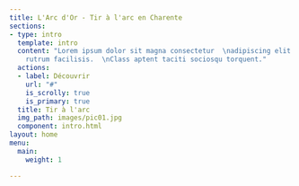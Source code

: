 ```yaml
---
title: L'Arc d'Or - Tir à l'arc en Charente
sections:
- type: intro
  template: intro
  content: "Lorem ipsum dolor sit magna consectetur  \nadipiscing elit. Duis dapibus
    rutrum facilisis.  \nClass aptent taciti sociosqu torquent."
  actions:
  - label: Découvrir
    url: "#"
    is_scrolly: true
    is_primary: true
  title: Tir à l'arc
  img_path: images/pic01.jpg
  component: intro.html
layout: home
menu:
  main:
    weight: 1

---
```

